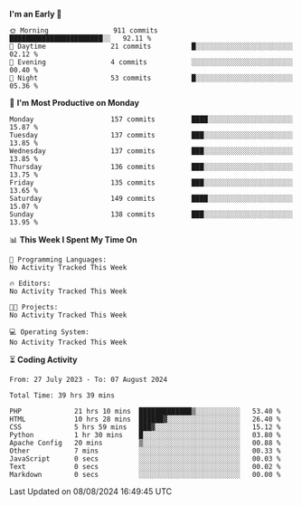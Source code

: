 
<!--START_SECTION:week-->
**I'm an Early 🐤** 

```text
🌞 Morning                911 commits         ███████████████████████░░   92.11 % 
🌆 Daytime                21 commits          █░░░░░░░░░░░░░░░░░░░░░░░░   02.12 % 
🌃 Evening                4 commits           ░░░░░░░░░░░░░░░░░░░░░░░░░   00.40 % 
🌙 Night                  53 commits          █░░░░░░░░░░░░░░░░░░░░░░░░   05.36 % 
```
📅 **I'm Most Productive on Monday** 

```text
Monday                   157 commits         ████░░░░░░░░░░░░░░░░░░░░░   15.87 % 
Tuesday                  137 commits         ███░░░░░░░░░░░░░░░░░░░░░░   13.85 % 
Wednesday                137 commits         ███░░░░░░░░░░░░░░░░░░░░░░   13.85 % 
Thursday                 136 commits         ███░░░░░░░░░░░░░░░░░░░░░░   13.75 % 
Friday                   135 commits         ███░░░░░░░░░░░░░░░░░░░░░░   13.65 % 
Saturday                 149 commits         ████░░░░░░░░░░░░░░░░░░░░░   15.07 % 
Sunday                   138 commits         ███░░░░░░░░░░░░░░░░░░░░░░   13.95 % 
```


📊 **This Week I Spent My Time On** 

```text
💬 Programming Languages: 
No Activity Tracked This Week

🔥 Editors: 
No Activity Tracked This Week

🐱‍💻 Projects: 
No Activity Tracked This Week

💻 Operating System: 
No Activity Tracked This Week
```


<!--END_SECTION:week-->

⏳ **Coding Activity**

<!--START_SECTION:alltime-->

```text
From: 27 July 2023 - To: 07 August 2024

Total Time: 39 hrs 39 mins

PHP             21 hrs 10 mins  █████████████▒░░░░░░░░░░░   53.40 %
HTML            10 hrs 28 mins  ██████▓░░░░░░░░░░░░░░░░░░   26.40 %
CSS             5 hrs 59 mins   ███▓░░░░░░░░░░░░░░░░░░░░░   15.12 %
Python          1 hr 30 mins    █░░░░░░░░░░░░░░░░░░░░░░░░   03.80 %
Apache Config   20 mins         ▒░░░░░░░░░░░░░░░░░░░░░░░░   00.88 %
Other           7 mins          ░░░░░░░░░░░░░░░░░░░░░░░░░   00.33 %
JavaScript      0 secs          ░░░░░░░░░░░░░░░░░░░░░░░░░   00.03 %
Text            0 secs          ░░░░░░░░░░░░░░░░░░░░░░░░░   00.02 %
Markdown        0 secs          ░░░░░░░░░░░░░░░░░░░░░░░░░   00.00 %
```

<!--END_SECTION:alltime-->
<!--START_SECTION:date-->

 Last Updated on 08/08/2024 16:49:45 UTC
<!--END_SECTION:date-->
